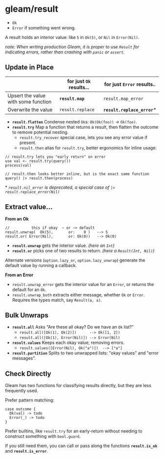 # gleam/result

- `Ok`
- `Error` if something went wrong.

A result holds an interior value: like `5` in `Ok(5)`, or `Nil` in `Error(Nil)`.

*note: When writing production Gleam, it is proper to use `Result` for indicating errors, rather than crashing with `panic` or `assert`.*

## Update in Place

||for just `Ok` results...|for just `Error` results..|
|-|-|-|
|Upsert the value with some function |**`result.map`**|`result.map_error`|
|Overwrite the value |`result.replace`|**`result.replace_error`***|


- **`result.flatten`** Condense nested `Ok`s: `Ok(Ok(foo))` -> `Ok(foo)`.
- **`result.try`** Map a function that returns a result, then flatten the outcome to remove potential nesting.
  - `result.try_recover` special case, lets you see any error value if present.
  - `result.then` alias for `result.try`, better ergonomics for inline usage:

```Gleam
// result.try lets you "early return" on error
use val <- result.try(query())
process(val)

// result.then looks better inline, but is the exact same function
query() |> result.then(process)
```
\* *`result.nil_error` is deprecated, a special case of `|> result.replace_error(Nil)`*

## Extract value...

**From an Ok**

```Gleam
//          this if okay  ~ or ~> default
result.unwrap(  Ok(5),       or:    0 )   --> 5
result.or( Error(Nil),       or: Ok(0))   --> Ok(0)
```

- **`result.unwrap`** gets the interior value. *(here an `Int`)*
- **`result.or`** picks one of two results to return. *(here a `Result(Int, Nil)`)*

Alternate versions (`option.lazy_or`, `option.lazy_unwrap`) generate the default value by running a callback.

**From an Error**
  - `result.unwrap_error` gets the interior value for an `Error`, or returns the default for an `Ok`.
  - `result.unwrap_both` extracts either message, whether `Ok` or `Error`. Requires the types match, say `Result(a, a)`.

## Bulk Unwraps

- **`result.all`** Asks "Are these all okay? Do we have an `Ok` list?"
  - `result.all([Ok(1), Ok(2)])      --> Ok([1, 2])`
  - `result.all([Ok(1), Error(Nil)]) --> Error(Nil)`
- **`result.values`** Keeps each okay value, removing errors.
  - `result.values([Error(Nil), Ok("a")])  --> ["a"]`
- **`result.partition`** Splits to two unwrapped lists: "okay values" and "error messages".

## Check Directly

Gleam has two functions for classifying results directly, but they are less frequently used.

Prefer pattern matching:

```Gleam
case outcome {
  Ok(val) -> todo
  Error(_) -> todo
}
```

Prefer builtins, like `result.try` for an early-return without needing to construct something with `bool.guard`.

If you still need them, you can call or pass along the functions **`result.is_ok`** and **`result.is_error`**.




